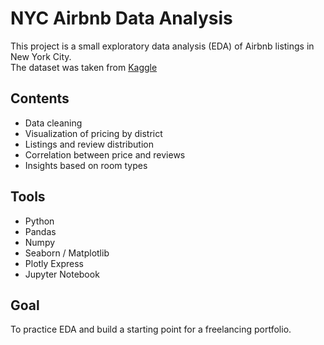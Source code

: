 # NYC Airbnb Data Analysis

This project is a small exploratory data analysis (EDA) of Airbnb listings in New York City.  
The dataset was taken from [Kaggle](https://www.kaggle.com/datasets/dgomonov/new-york-city-airbnb-open-data)

## Contents
- Data cleaning
- Visualization of pricing by district
- Listings and review distribution
- Correlation between price and reviews
- Insights based on room types

## Tools
- Python
- Pandas
- Numpy
- Seaborn / Matplotlib
- Plotly Express
- Jupyter Notebook

## Goal
To practice EDA and build a starting point for a freelancing portfolio.
